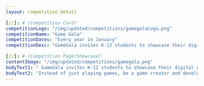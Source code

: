 ```yaml
---
layout: competition_detail

[//]: # (Competition Card)
competitionLogo: "/img/updated/competitions/gamegalaLogo.png"
competitionName: "Game Gala"
competitionDates: "Every year in January"  
competitionDesc: "GameGala invites K-12 students to showcase their digital game projects developed by themselves."

[//]: # (Competition Page/Showcase)
contentImage: "/img/updated/competitions/gamegala.png"
bodyText1: " GameGala invites K-12 students to showcase their digital game projects developed by themselves. Students may enter the competition individually or with a team."
bodyText2: "Instead of just playing games, be a game creator and developer!"
---
```

